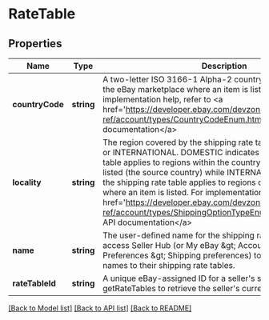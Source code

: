 # RateTable

## Properties
Name | Type | Description | Notes
------------ | ------------- | ------------- | -------------
**countryCode** | **string** | A two-letter ISO 3166-1 Alpha-2 country code representing the eBay marketplace where an item is listed. For implementation help, refer to &lt;a href&#x3D;&#39;https://developer.ebay.com/devzone/rest/api-ref/account/types/CountryCodeEnum.html&#39;&gt;eBay API documentation&lt;/a&gt; | [optional] 
**locality** | **string** | The region covered by the shipping rate table, either DOMESTIC or INTERNATIONAL. DOMESTIC indicates that the shipping rate table applies to regions within the country where an item is listed (the source country) while INTERNATIONAL indicates that the shipping rate table applies to regions outside of the country where an item is listed. For implementation help, refer to &lt;a href&#x3D;&#39;https://developer.ebay.com/devzone/rest/api-ref/account/types/ShippingOptionTypeEnum.html&#39;&gt;eBay API documentation&lt;/a&gt; | [optional] 
**name** | **string** | The user-defined name for the shipping rate table. Sellers can access Seller Hub (or My eBay &amp;gt; Account &amp;gt; Site Preferences &amp;gt; Shipping preferences) to create and assign names to their shipping rate tables. | [optional] 
**rateTableId** | **string** | A unique eBay-assigned ID for a seller&#39;s shipping rate table. Call getRateTables to retrieve the seller&#39;s current rate table IDs. | [optional] 

[[Back to Model list]](../README.md#documentation-for-models) [[Back to API list]](../README.md#documentation-for-api-endpoints) [[Back to README]](../README.md)


